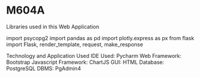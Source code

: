 # M604A

Libraries used in this Web Application

import psycopg2
import pandas as pd
import plotly.express as px
from flask import Flask, render_template, request, make_response

Technology and Application Used
IDE Used: Pycharm
Web Framework: Bootstrap
Javascript Framework: ChartJS
GUI: HTML
Database: PostgreSQL
DBMS: PgAdmin4

